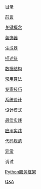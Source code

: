 目录

[前言](Preface.md)

[关键概念](Concepts.md)

[装饰器](Decorator.md)

[生成器](Generator.md)

[描述符](Descriptor.md)

[数据结构](DataStructures.md)

[常用算法](Algorithms.md)

[专家技巧](Tricks.md)

[系统设计](SystemDesign.md)

[设计模式](DesignPatterns.md)

[最佳实践](BestPractice.md)

[应用实践](Applications.md)

[代码规范](PEP8.md)

[异常](Exceptions.md)

调试

[Python服务框架](Frameworks.md)

[Q&A](QA.md)